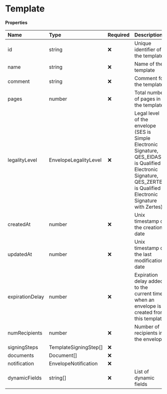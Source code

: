 # Template

**Properties**

| Name            | Type                  | Required | Description                                                                                                                                                             |
| :-------------- | :-------------------- | :------- | :---------------------------------------------------------------------------------------------------------------------------------------------------------------------- |
| id              | string                | ❌       | Unique identifier of the template                                                                                                                                       |
| name            | string                | ❌       | Name of the template                                                                                                                                                    |
| comment         | string                | ❌       | Comment for the template                                                                                                                                                |
| pages           | number                | ❌       | Total number of pages in the template                                                                                                                                   |
| legalityLevel   | EnvelopeLegalityLevel | ❌       | Legal level of the envelope (SES is Simple Electronic Signature, QES_EIDAS is Qualified Electronic Signature, QES_ZERTES is Qualified Electronic Signature with Zertes) |
| createdAt       | number                | ❌       | Unix timestamp of the creation date                                                                                                                                     |
| updatedAt       | number                | ❌       | Unix timestamp of the last modification date                                                                                                                            |
| expirationDelay | number                | ❌       | Expiration delay added to the current time when an envelope is created from this template                                                                               |
| numRecipients   | number                | ❌       | Number of recipients in the envelope                                                                                                                                    |
| signingSteps    | TemplateSigningStep[] | ❌       |                                                                                                                                                                         |
| documents       | Document[]            | ❌       |                                                                                                                                                                         |
| notification    | EnvelopeNotification  | ❌       |                                                                                                                                                                         |
| dynamicFields   | string[]              | ❌       | List of dynamic fields                                                                                                                                                  |
